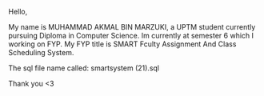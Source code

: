 Hello,

My name is MUHAMMAD AKMAL BIN MARZUKI, a UPTM student currently pursuing Diploma in Computer Science.
Im currently at semester 6 which I working on FYP.
My FYP title is SMART Fculty Assignment And Class Scheduling System.

The sql file name called:
smartsystem (21).sql

Thank you <3
